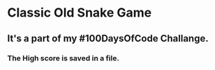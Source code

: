 # Classic Old Snake Game

## It's a part of my #100DaysOfCode Challange.


### The High score is saved in a file.


